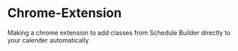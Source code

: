 # Chrome-Extension
Making a chrome extension to add classes from Schedule Builder directly to your calender automatically
